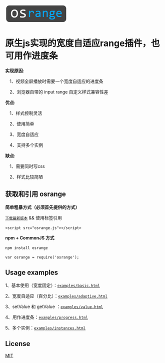 ![osrange](logo.png "osrange")

# 原生js实现的宽度自适应range插件，也可用作进度条

**实现原因**:

  &emsp;1、视频全屏播放时需要一个宽度自适应的进度条

  &emsp;2、浏览器自带的 input range 自定义样式兼容性差

**优点**:

  &emsp;1、样式控制灵活

  &emsp;2、使用简单

  &emsp;3、宽度自适应

  &emsp;4、支持多个实例

**缺点**:

  &emsp;1、需要同时写css

  &emsp;2、样式比较简陋

## 获取和引用 osrange

**简单粗暴方式（必须首先提供的方式）**

  [`下载最新版本`](https://github.com/oscxc/osrange/releases) && 使用标签引用

```
<script src="osrange.js"></script>
```

**npm + CommonJS 方式**

```
npm install osrange
```

```
var osrange = require('osrange');
```

## Usage examples

1、基本使用（宽度固定）：[`examples/basic.html`](examples/basic.html)

2、宽度自适应（百分比）：[`examples/adaptive.html`](examples/adaptive.html)

3、setValue 和 getValue ：[`examples/value.html`](examples/value.html)

4、用作进度条：[`examples/progress.html`](examples/progress.html)

5、多个实例：[`examples/instances.html`](examples/progress.html)


## License

[MIT](LICENSE)

